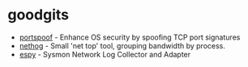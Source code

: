 # goodgits

* [portspoof](https://github.com/drk1wi/portspoof) - Enhance OS security by spoofing TCP port signatures
* [nethog](https://github.com/raboof/nethogs) - Small 'net top' tool, grouping bandwidth by process.
* [espy](https://github.com/activecm/espy) - Sysmon Network Log Collector and Adapter
